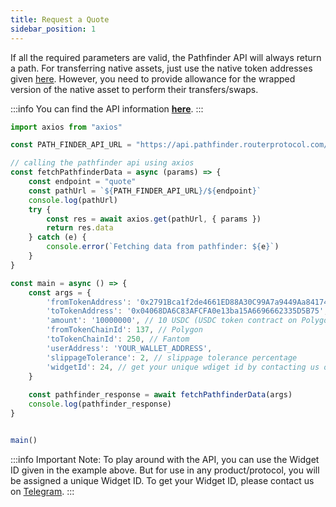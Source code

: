 ```yaml
---
title: Request a Quote
sidebar_position: 1
---
```


If all the required parameters are valid, the Pathfinder API will always return a path.
For transferring native assets, just use the native token addresses given [here](../../configurations/native-assets). However, you need to provide allowance for the wrapped version of the native asset to perform their transfers/swaps.

:::info
You can find the API information [**here**](../../../../api/?v=PATHFINDER).
:::

```jsx
import axios from "axios"

const PATH_FINDER_API_URL = "https://api.pathfinder.routerprotocol.com/api"

// calling the pathfinder api using axios
const fetchPathfinderData = async (params) => {
    const endpoint = "quote"
    const pathUrl = `${PATH_FINDER_API_URL}/${endpoint}`
    console.log(pathUrl)
    try {
        const res = await axios.get(pathUrl, { params })
        return res.data
    } catch (e) {
        console.error(`Fetching data from pathfinder: ${e}`)
    }
}

const main = async () => {
    const args = {
        'fromTokenAddress': '0x2791Bca1f2de4661ED88A30C99A7a9449Aa84174', // USDC on Polygon
        'toTokenAddress': '0x04068DA6C83AFCFA0e13ba15A6696662335D5B75', // USDC on Fantom
        'amount': '10000000', // 10 USDC (USDC token contract on Polygon has 6 decimal places)
        'fromTokenChainId': 137, // Polygon
        'toTokenChainId': 250, // Fantom
        'userAddress': 'YOUR_WALLET_ADDRESS',
        'slippageTolerance': 2, // slippage tolerance percentage
        'widgetId': 24, // get your unique wdiget id by contacting us on Telegram
    }
    
    const pathfinder_response = await fetchPathfinderData(args)
    console.log(pathfinder_response)
}


main()
```

:::info
Important Note: 
To play around with the API, you can use the Widget ID given in the example above. But for use in any product/protocol, you will be assigned a unique Widget ID. To get your Widget ID, please contact us on [Telegram](https://t.me/Add_ith).
:::